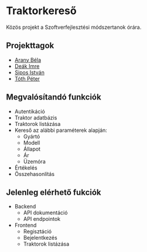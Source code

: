 # Traktorkereső

Közös projekt a Szoftverfejlesztési módszertanok órára.

## Projekttagok

* [Arany Béla](https://github.com/belaarany)
* [Deák Imre](https://github.com/deisoft)
* [Sipos István](https://github.com/stephensipos)
* [Tóth Péter](https://github.com/stothp)

## Megvalósítandó funkciók

* Autentikáció
* Traktor adatbázis
* Traktorok listázása
* Kereső az alábbi paraméterek alapján:
  * Gyártó
  * Modell
  * Állapot
  * Ár
  * Üzemóra
* Értékelés
* Összehasonlítás

## Jelenleg elérhető fukciók

* Backend
  * API dokumentáció
  * API endpointok
* Frontend
  * Regisztáció
  * Bejelentkezés
  * Traktorok listázása
